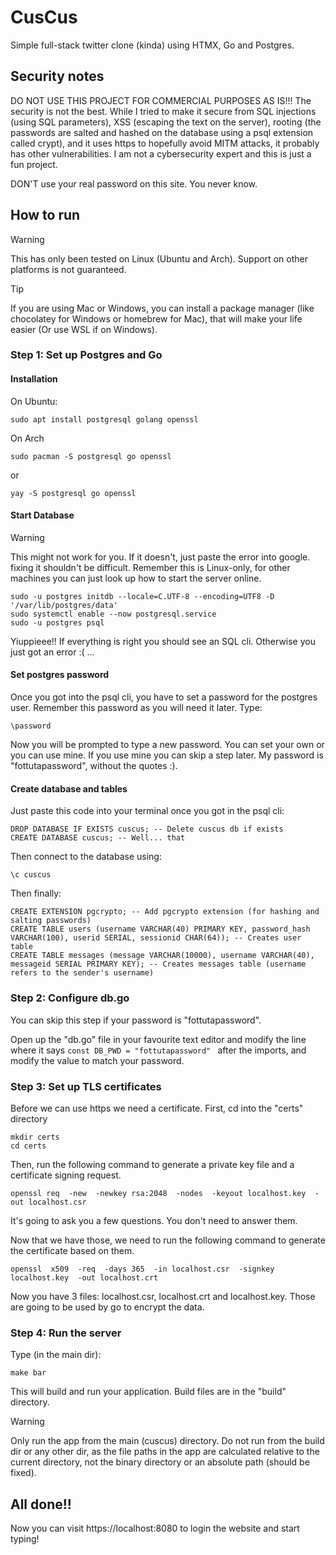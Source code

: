 # CusCus #

Simple full-stack twitter clone (kinda) using HTMX, Go and Postgres.

## Security notes ##

DO NOT USE THIS PROJECT FOR COMMERCIAL PURPOSES AS IS!!! The security is not the best.
While I tried to make it secure from SQL injections (using SQL parameters), XSS (escaping the text on the server),
rooting (the passwords are salted and hashed on the database using a psql extension called crypt), and it uses
https to hopefully avoid MITM attacks, it probably has other vulnerabilities.
I am not a cybersecurity expert and this is just a fun project.

DON'T use your real password on this site. You never know.

## How to run ##

> [!WARNING]
> This has only been tested on Linux (Ubuntu and Arch). Support on other platforms is not guaranteed.

> [!TIP]
> If you are using Mac or Windows, you can install a package manager
> (like chocolatey for Windows or homebrew for Mac), that will make your life easier
> (Or use WSL if on Windows).

### Step 1: Set up Postgres and Go ###

#### Installation ####

On Ubuntu:
```
sudo apt install postgresql golang openssl
```

On Arch
```
sudo pacman -S postgresql go openssl
```
or
```
yay -S postgresql go openssl
```

#### Start Database ####

> [!WARNING]
> This might not work for you. If it doesn't, just paste the error into google. fixing it
> shouldn't be difficult. Remember this is Linux-only,
> for other machines you can just look up how to start the server online.

```
sudo -u postgres initdb --locale=C.UTF-8 --encoding=UTF8 -D '/var/lib/postgres/data'
sudo systemctl enable --now postgresql.service
sudo -u postgres psql
```

Yiuppieee!! If everything is right you should see an SQL cli. Otherwise you just got an error :( ...

#### Set postgres password ####

Once you got into the psql cli, you have to set a password for the postgres user.
Remember this password as you will need it later. Type:
```
\password
```

Now you will be prompted to type a new password. You can set your own or you can use mine.
If you use mine you can skip a step later. My password is "fottutapassword", without the quotes :).

#### Create database and tables ####

Just paste this code into your terminal once you got in the psql cli:
```
DROP DATABASE IF EXISTS cuscus; -- Delete cuscus db if exists
CREATE DATABASE cuscus; -- Well... that
```

Then connect to the database using:
```
\c cuscus
```

Then finally:

```
CREATE EXTENSION pgcrypto; -- Add pgcrypto extension (for hashing and salting passwords)
CREATE TABLE users (username VARCHAR(40) PRIMARY KEY, password_hash VARCHAR(100), userid SERIAL, sessionid CHAR(64)); -- Creates user table
CREATE TABLE messages (message VARCHAR(10000), username VARCHAR(40), messageid SERIAL PRIMARY KEY); -- Creates messages table (username refers to the sender's username)
```

### Step 2: Configure db.go ###

You can skip this step if your password is "fottutapassword".

Open up the "db.go" file in your favourite text
editor and modify the line where it says ```const DB_PWD = "fottutapassword" ```
after the imports, and modify the value to match your password.

### Step 3: Set up TLS certificates ###

Before we can use https we need a certificate.
First, cd into the "certs" directory
```
mkdir certs
cd certs
```
Then, run the following command to generate a private key file and a certificate signing request.
```
openssl req  -new  -newkey rsa:2048  -nodes  -keyout localhost.key  -out localhost.csr
```
It's going to ask you a few questions. You don't need to answer them.

Now that we have those, we need to run the following command to generate the certificate based on them.
```
openssl  x509  -req  -days 365  -in localhost.csr  -signkey localhost.key  -out localhost.crt
```

Now you have 3 files: localhost.csr, localhost.crt and localhost.key. Those are going to be used by go to encrypt the data.

### Step 4: Run the server ###

Type (in the main dir):
```
make bar
```

This will build and run your application. Build files are in the "build" directory.

> [!WARNING]
> Only run the app from the main (cuscus) directory.
> Do not run from the build dir or any other dir, as the file paths in the app are calculated
relative to the current directory, not the binary directory or an absolute path (should be fixed).

## All done!! ##

Now you can visit https://localhost:8080 to login the website and start typing!
